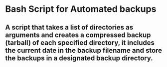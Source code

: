 # Bash Script for Automated backups

## A script that takes a list of directories as arguments and creates a compressed backup (tarball) of each specified directory, it includes the current date in the backup filename and store the backups in a designated backup directory.
